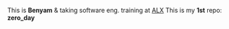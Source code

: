 This is **Benyam** & taking software eng. training at [ALX](https://www.alxafrica.com/software-engineering-2022) This is my **1st** repo: **zero_day**
